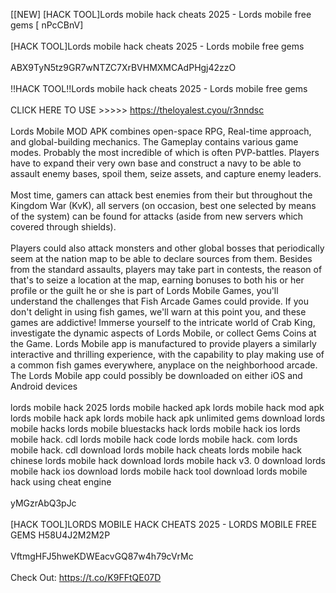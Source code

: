 [[NEW] [HACK TOOL]Lords mobile hack cheats 2025 - Lords mobile free gems [ nPcCBnV]
<br>
<br>[HACK TOOL]Lords mobile hack cheats 2025 - Lords mobile free gems
<br>
<br>ABX9TyN5tz9GR7wNTZC7XrBVHMXMCAdPHgj42zzO
<br>
<br>!!HACK TOOL!!Lords mobile hack cheats 2025 - Lords mobile free gems
<br>
<br>CLICK HERE TO USE >>>>> https://theloyalest.cyou/r3nndsc
<br>
<br>Lords Mobile MOD APK combines open-space RPG, Real-time approach, and global-building mechanics. The Gameplay contains various game modes. Probably the most incredible of which is often PVP-battles. Players have to expand their very own base and construct a navy to be able to assault enemy bases, spoil them, seize assets, and capture enemy leaders. 
<br>
<br>Most time, gamers can attack best enemies from their but throughout the Kingdom War (KvK), all servers (on occasion, best one selected by means of the system) can be found for attacks (aside from new servers which covered through shields). 
<br>
<br>Players could also attack monsters and other global bosses that periodically seem at the nation map to be able to declare sources from them. Besides from the standard assaults, players may take part in contests, the reason of that's to seize a location at the map, earning bonuses to both his or her profile or the guilt he or she is part of Lords Mobile Games, you'll understand the challenges that Fish Arcade Games could provide. If you don't delight in using fish games, we'll warn at this point you, and these games are addictive! Immerse yourself to the intricate world of Crab King, investigate the dynamic aspects of Lords Mobile, or collect Gems Coins at the Game.  Lords Mobile app is manufactured to provide players a similarly interactive and thrilling experience, with the capability to play making use of a common fish games everywhere, anyplace on the neighborhood arcade. The Lords Mobile app could possibly be downloaded on either iOS and Android devices
<br>
<br>lords mobile hack 2025 lords mobile hacked apk lords mobile hack mod apk lords mobile hack apk lords mobile hack apk unlimited gems download lords mobile hacks lords mobile bluestacks hack lords mobile hack ios lords mobile hack. cdl lords mobile hack code lords mobile hack. com lords mobile hack. cdl download lords mobile hack cheats lords mobile hack chinese lords mobile hack download lords mobile hack v3. 0 download lords mobile hack ios download lords mobile hack tool download lords mobile hack using cheat engine
<br>
<br>yMGzrAbQ3pJc
<br>
<br>[HACK TOOL]LORDS MOBILE HACK CHEATS 2025 - LORDS MOBILE FREE GEMS H58U4J2M2M2P
<br>
<br>VftmgHFJ5hweKDWEacvGQ87w4h79cVrMc
<br>
<br>Check Out: https://t.co/K9FFtQE07D
<br>

